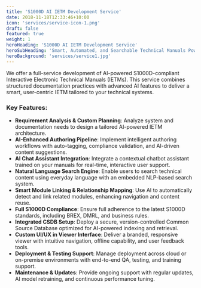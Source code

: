 ```yaml
---
title: 'S1000D AI IETM Development Service'
date: 2018-11-18T12:33:46+10:00
icon: 'services/service-icon-1.png'
draft: false
featured: true
weight: 1
heroHeading: 'S1000D AI IETM Development Service'
heroSubHeading: 'Smart, Automated, and Searchable Technical Manuals Powered by AI'
heroBackground: 'services/service1.jpg'
---
```


We offer a full-service development of AI-powered S1000D-compliant Interactive Electronic Technical Manuals (IETMs). This service combines structured documentation practices with advanced AI features to deliver a smart, user-centric IETM tailored to your technical systems.

### **Key Features**:

* **Requirement Analysis & Custom Planning**: Analyze system and documentation needs to design a tailored AI-powered IETM architecture.
* **AI-Enhanced Authoring Pipeline**: Implement intelligent authoring workflows with auto-tagging, compliance validation, and AI-driven content suggestions.
* **AI Chat Assistant Integration**: Integrate a contextual chatbot assistant trained on your manuals for real-time, interactive user support.
* **Natural Language Search Engine**: Enable users to search technical content using everyday language with an embedded NLP-based search system.
* **Smart Module Linking & Relationship Mapping**: Use AI to automatically detect and link related modules, enhancing navigation and content reuse.
* **Full S1000D Compliance**: Ensure full adherence to the latest S1000D standards, including BREX, DMRL, and business rules.
* **Integrated CSDB Setup**: Deploy a secure, version-controlled Common Source Database optimized for AI-powered indexing and retrieval.
* **Custom UI/UX in Viewer Interface**: Deliver a branded, responsive viewer with intuitive navigation, offline capability, and user feedback tools.
* **Deployment & Testing Support**: Manage deployment across cloud or on-premise environments with end-to-end QA, testing, and training support.
* **Maintenance & Updates**: Provide ongoing support with regular updates, AI model retraining, and continuous performance tuning.
